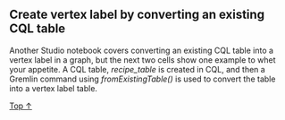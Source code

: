 ## Create vertex label by converting an existing CQL table ## 

Another Studio notebook covers converting an existing CQL table into a vertex label in a graph, but the next two cells show one example to whet your appetite. A CQL table, _recipe_table_ is created in CQL, and then a Gremlin command using _fromExistingTable()_ is used to convert the table into a vertex label table.

[Top &#8593;](#sections)
